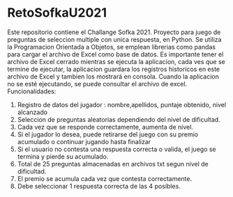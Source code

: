 # RetoSofkaU2021
Este repositorio contiene el Challange Sofka 2021. Proyecto para juego de preguntas de seleccion multiple con unica respuesta, en Python.
Se utiliza la Programacion Orientada a Objetos, se emplean librerias como pandas para cargar el archivo de Excel como base de datos.
Es importante tener el archivo de Excel cerrado mientras se ejecuta la aplicacion, cada ves que se termine de ejecutar, la aplicacion
guardara los registros historicos en este archivo de Excel y tambien los mostrará en consola.
Cuando la aplicacion no se esté ejecutando, se puede consultar el archivo de excel.
Funcionalidades:
1. Registro de datos del jugador : nombre,apellidos, puntaje obtenido, nivel alcanzado
2. Seleccion de preguntas aleatorias dependiendo del nivel de dificultad.
3. Cada vez que se responde correctamente, aumenta de nivel.
4. Si el jugador lo desea, puede retirarse del juego con su premio acumulado o continuar jugando hasta finalizar
5. Si el usuario no contesta una respuesta correcta o valida, el juego se termina y pierde su acumulado.
6. Total de 25 preguntas almacenadas en archivos txt segun nivel de dificultad.
7. El premio se acumula cada vez que contesta correctamente.
8. Debe seleccionar 1 respuesta correcta de las 4 posibles.
